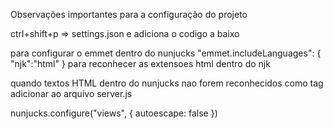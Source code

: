 Observações importantes para a configuração do projeto


ctrl+shift+p => settings.json e adiciona o codigo a baixo

para configurar o emmet dentro do nunjucks
"emmet.includeLanguages": {
    "njk":"html"
}
para reconhecer as extensoes html dentro do njk





quando textos HTML dentro do nunjucks nao forem reconhecidos como tag
adicionar ao arquivo server.js

nunjucks.configure("views", {
    autoescape: false
})